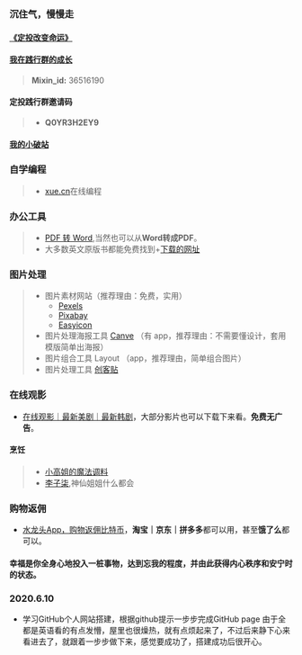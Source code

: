 ### 沉住气，慢慢走

#### [《定投改变命运》](https://ri.firesbox.com/#/cn/)

#### [我在践行群的成长](https://www.yuque.com/yongfei-vrdyn/fsud3q/article_newspaper)


> **Mixin_id:** 36516190

#### 定投践行群邀请码
> * **Q0YR3H2EY9**

#### [我的小破站](https://space.bilibili.com/246534842)

### 自学编程
> * [xue.cn](https://xue.cn?inviter=wjyrr)在线编程


### 办公工具
> * [PDF 转 Word](https://smallpdf.com/cn/pdf-to-jpg),当然也可以从**Word转成PDF**。
> * 大多数英文原版书都能免费找到+[下载的网址](https://www.jiumodiary.com/)

### 图片处理
> * 图片素材网站（推荐理由：免费，实用） 
>   * [Pexels](https://www.pexels.com/zh-cn/)
>   * [Pixabay](https://pixabay.com/)
>   * [Easyicon](https://www.easyicon.net/)
> * 图片处理海报工具 [Canve](https://www.canva.cn/) （有 app，推荐理由：不需要懂设计，套用模版简单出海报） 
> * 图片组合工具 Layout （app，推荐理由，简单组合图片） 
> * 图片处理工具 [创客贴](https://www.chuangkit.com/)

### 在线观影
* [在线观影｜最新美剧｜最新韩剧](https://www.zxzj.me/)，大部分影片也可以下载下来看。**免费无广告**。

#### 烹饪
> * [小高姐的魔法调料](https://space.bilibili.com/216156027/)
> * [李子柒](https://space.bilibili.com/19577966/),神仙姐姐什么都会


### 购物返佣
* [水龙头App，购物返佣比特币](https://app.exinearn.com/invite/6QQAQJ?source=link)，**淘宝｜京东｜拼多多**都可以用，甚至**饿了么**都可以。

#### 幸福是你全身心地投入一桩事物，达到忘我的程度，并由此获得内心秩序和安宁时的状态。

### 2020.6.10
* 学习GitHub个人网站搭建，根据github提示一步步完成GitHub page 由于全都是英语看的有点发懵，屋里也很燥热，就有点烦起来了，不过后来静下心来看进去了，就跟着一步步做下来，感觉要成功了，搭建成功后很开心。


